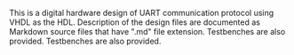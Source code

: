 This is a digital hardware design of UART communication protocol using VHDL as the HDL. 
Description of the design files are documented as Markdown source files that have ".md" file extension. Testbenches are also provided. 
Testbenches are also provided.
